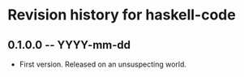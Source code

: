 # Revision history for haskell-code

## 0.1.0.0 -- YYYY-mm-dd

* First version. Released on an unsuspecting world.
